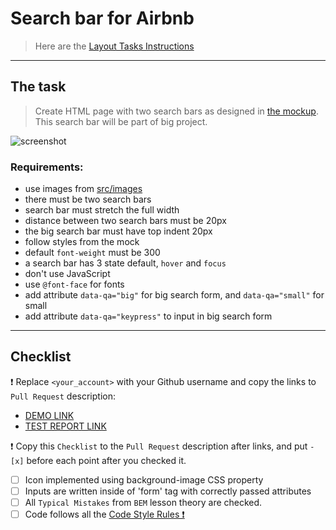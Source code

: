 # Search bar for Airbnb
> Here are the [Layout Tasks Instructions](https://mate-academy.github.io/layout_task-guideline/#how-to-solve-the-layout-tasks-on-github)
___

## The task
> Create HTML page with two search bars as designed in [the mockup](https://www.figma.com/file/kf3AWulK9elrNk34wtpjPw/Airbnb-Search-bar?node-id=0%3A1). This search bar will be part of big project.

![screenshot](./references/search-bar-example.png)

### Requirements:
- use images from [src/images](src/images)
- there must be two search bars
- search bar must stretch the full width
- distance between two search bars must be 20px
- the big search bar must have top indent 20px
- follow styles from the mock
- default `font-weight` must be 300
- a search bar has 3 state default, `hover` and `focus`
- don't use JavaScript
- use `@font-face` for fonts
- add attribute `data-qa="big"` for big search form, and `data-qa="small"` for small
- add attribute `data-qa="keypress"` to input in big search form
---
## Checklist

❗️ Replace `<your_account>` with your Github username and copy the links to `Pull Request` description:

- [DEMO LINK](https://OleksiiNesteruk.github.io/layout_search-bar-airbnb/)
- [TEST REPORT LINK](https://OleksiiNesteruk.github.io/layout_search-bar-airbnb/report/html_report/)

❗️ Copy this `Checklist` to the `Pull Request` description after links, and put `- [x]` before each point after you checked it.

- [ ] Icon implemented using background-image CSS property
- [ ] Inputs are written inside of 'form' tag with correctly passed attributes
- [ ] All `Typical Mistakes` from `BEM` lesson theory are checked.
- [ ] Code follows all the [Code Style Rules ❗️](./checklist.md)
